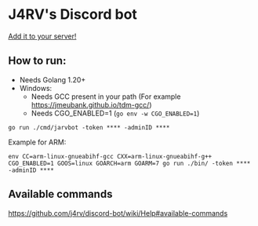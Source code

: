 # J4RV's Discord bot

[Add it to your server!](https://discord.com/api/oauth2/authorize?client_id=901475699699875880&permissions=412384290880&scope=bot)

## How to run:

 - Needs Golang 1.20+
 - Windows: 
   - Needs GCC present in your path (For example https://jmeubank.github.io/tdm-gcc/)
   - Needs CGO_ENABLED=1 (`go env -w CGO_ENABLED=1`)

```
go run ./cmd/jarvbot -token **** -adminID ****
```

Example for ARM:
```
env CC=arm-linux-gnueabihf-gcc CXX=arm-linux-gnueabihf-g++ CGO_ENABLED=1 GOOS=linux GOARCH=arm GOARM=7 go run ./bin/ -token **** -adminID ****
```

## Available commands

https://github.com/j4rv/discord-bot/wiki/Help#available-commands